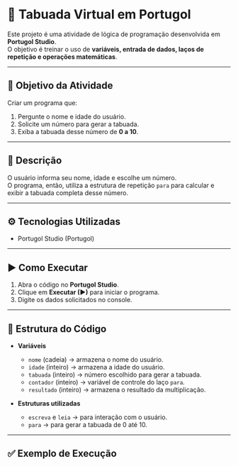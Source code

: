 # 🧮 Tabuada Virtual em Portugol

Este projeto é uma atividade de lógica de programação desenvolvida em **Portugol Studio**.  
O objetivo é treinar o uso de **variáveis, entrada de dados, laços de repetição e operações matemáticas**.

---

## 🎯 Objetivo da Atividade
Criar um programa que:
1. Pergunte o nome e idade do usuário.
2. Solicite um número para gerar a tabuada.
3. Exiba a tabuada desse número de **0 a 10**.

---

## 📝 Descrição
O usuário informa seu nome, idade e escolhe um número.  
O programa, então, utiliza a estrutura de repetição `para` para calcular e exibir a tabuada completa desse número.

---

## ⚙️ Tecnologias Utilizadas
- Portugol Studio (Portugol)

---

## ▶️ Como Executar
1. Abra o código no **Portugol Studio**.
2. Clique em **Executar (▶)** para iniciar o programa.
3. Digite os dados solicitados no console.

---

## 📂 Estrutura do Código
- **Variáveis**
  - `nome` (cadeia) → armazena o nome do usuário.
  - `idade` (inteiro) → armazena a idade do usuário.
  - `tabuada` (inteiro) → número escolhido para gerar a tabuada.
  - `contador` (inteiro) → variável de controle do laço `para`.
  - `resultado` (inteiro) → armazena o resultado da multiplicação.

- **Estruturas utilizadas**
  - `escreva` e `leia` → para interação com o usuário.
  - `para` → para gerar a tabuada de 0 até 10.

---

## ✅ Exemplo de Execução

